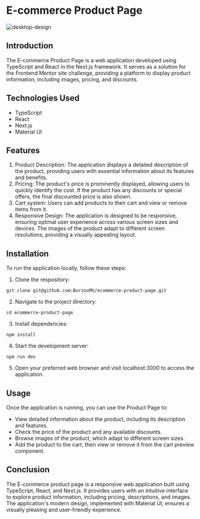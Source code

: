 # E-commerce Product Page

![desktop-design](https://github.com/BorzooMV/ecommerce-product-page/assets/69573788/0a6f163f-1137-4bb7-a3fe-fa465c43461d)

## Introduction

The E-commerce Product Page is a web application developed using TypeScript and React in the Next.js framework. It serves as a solution for the Frontend Mentor site challenge, providing a platform to display product information, including images, pricing, and discounts.

## Technologies Used

- TypeScript
- React
- Next.js
- Material UI

## Features

1. Product Description: The application displays a detailed description of the product, providing users with essential information about its features and benefits.
2. Pricing: The product's price is prominently displayed, allowing users to quickly identify the cost. If the product has any discounts or special offers, the final discounted price is also shown.
3. Cart system: Users can add products to their cart and view or remove items from it. 
4. Responsive Design: The application is designed to be responsive, ensuring optimal user experience across various screen sizes and devices. The images of the product adapt to different screen resolutions, providing a visually appealing layout.

## Installation

To run the application locally, follow these steps:

1. Clone the respository:

```
git clone git@github.com:BorzooMV/ecommerce-product-page.git
```

2. Navigate to the project directory:

```
cd ecommerce-product-page
```

3. Install dependencies:

```
npm install
```

4. Start the development server:

```
npm run dev
```

5. Open your preferred web browser and visit localhost:3000 to access the application.

## Usage

Once the application is running, you can use the Product Page to:

- View detailed information about the product, including its description and features.
- Check the price of the product and any available discounts.
- Browse images of the product, which adapt to different screen sizes.
- Add the product to the cart, then view or remove it from the cart preview component.

## Conclusion

The E-commerce product page is a responsive web application built using TypeScript, React, and Next.js. It provides users with an intuitive interface to explore product information, including pricing, descriptions, and images. The application's modern design, implemented with Material UI, ensures a visually pleasing and user-friendly experience.



